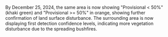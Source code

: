 By December 25, 2024, the same area is now showing "Provisional < 50%" (khaki green) and "Provisional >= 50%" in orange, showing further confirmation of land surface disturbance. The surrounding area is now displaying first detection confidence levels, indicating more vegetation disturbance due to the spreading bushfires.
